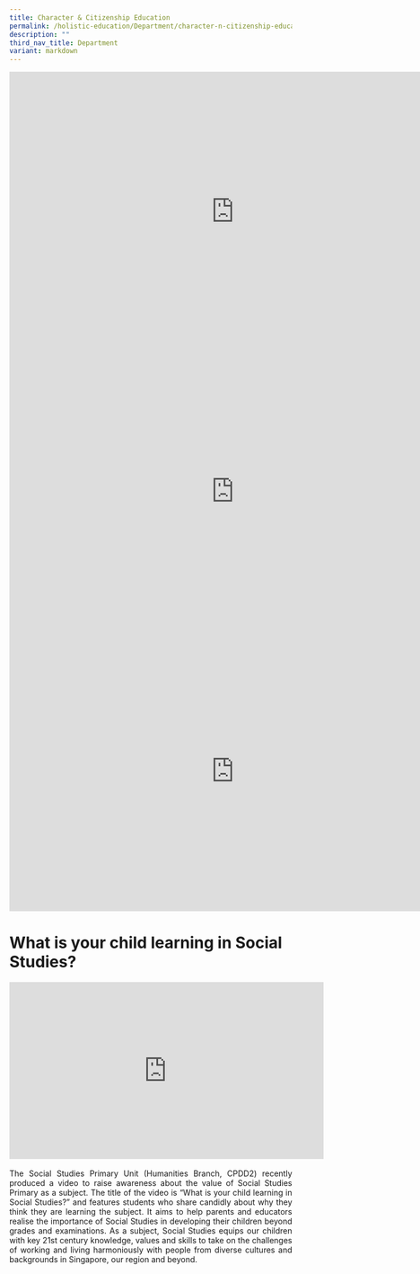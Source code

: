 ```yaml
---
title: Character & Citizenship Education
permalink: /holistic-education/Department/character-n-citizenship-education/
description: ""
third_nav_title: Department
variant: markdown
---
```

<iframe allowfullscreen="true" height="498" width="800" frameborder="0" src="https://docs.google.com/presentation/d/e/2PACX-1vSyapAE4OuV9ehllnG6PgkEucZMrbOTCABtB3zVFkCixMPVy5Z_u7-P119T6aGrDA7eQz4RJvZs4GcG/embed?start=false&amp;loop=false&amp;delayms=3000"></iframe>
<iframe src="https://docs.google.com/presentation/d/e/2PACX-1vR4CWV-cga1J8VacsAeKa08yj1NzdHau-UrV4t698cagctNym8Js5LR8hnuMOkYIhCt__qDjNDJanCY/embed?start=false&amp;loop=false&amp;delayms=3000" frameborder="0" height="498" width="800" allowfullscreen="true"></iframe>
<iframe allowfullscreen="true" height="498" width="800" frameborder="0" src="https://docs.google.com/presentation/d/e/2PACX-1vR6OraAZYiqNHCDI3DpaK0AbH6mCexLPoClswL94Zy_uBilsKqsx2HmpKMEF5d5Hx92JKztt5E_QVYZ/embed?start=false&amp;loop=false&amp;delayms=3000"></iframe>

# What is your child learning in Social Studies?

<iframe width="560" height="315" src="https://www.youtube.com/embed/SDCkCj7sm8s" title="YouTube video player" frameborder="0" allow="accelerometer; autoplay; clipboard-write; encrypted-media; gyroscope; picture-in-picture" allowfullscreen=""></iframe>
<br><br>
<div style="text-align:justify;">The Social Studies Primary Unit (Humanities Branch, CPDD2) recently produced a video to raise awareness about the value of Social Studies Primary as a subject. The title of the video is “What is your child learning in Social Studies?” and features students who share candidly about why they think they are learning the subject. It aims to help parents and educators realise the importance of Social Studies in developing their children beyond grades and examinations.  As a subject, Social Studies equips our children with key 21st century knowledge, values and skills to take on the challenges of working and living harmoniously with people from diverse cultures and backgrounds in Singapore, our region and beyond.</div>